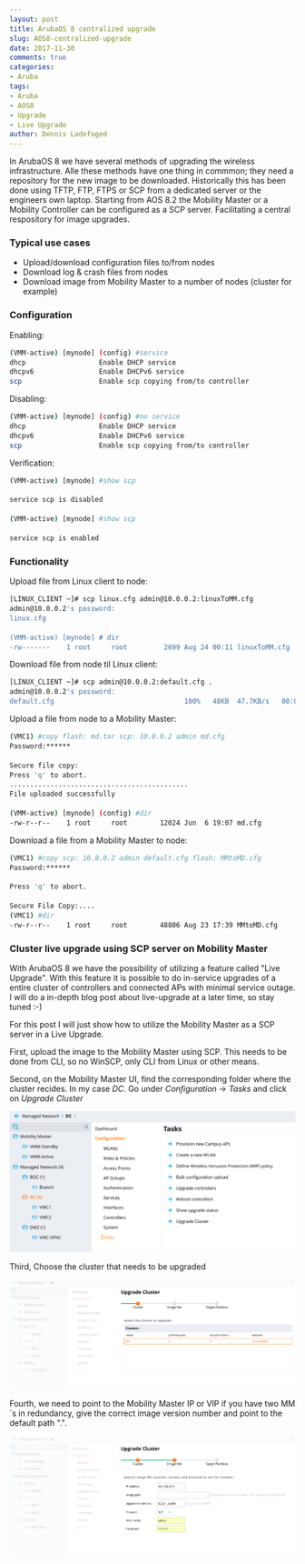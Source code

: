 ```yaml
---
layout: post
title: ArubaOS 8 centralized upgrade
slug: AOS8-centralized-upgrade
date: 2017-11-30
comments: true
categories:
- Aruba
tags:
- Aruba
- AOS8
- Upgrade
- Live Upgrade
author: Dennis Ladefoged
---
```

In ArubaOS 8 we have several methods of upgrading the wireless infrastructure. Alle these methods have one thing in commmon; they need a repository for the new image to be downloaded. Historically this has been done using TFTP, FTP, FTPS or SCP from a dedicated server or the engineers own laptop.
Starting from AOS 8.2 the Mobility Master or a Mobility Controller can be configured as a SCP server. Facilitating a central respository for image upgrades.
<!--more-->
### Typical use cases
* Upload/download configuration files to/from nodes
* Download log & crash files from nodes
* Download image from Mobility Master to a number of nodes (cluster for example)

### Configuration

Enabling:

```sh
(VMM-active) [mynode] (config) #service
dhcp                  Enable DHCP service
dhcpv6                Enable DHCPv6 service
scp                   Enable scp copying from/to controller
```

Disabling:

```sh
(VMM-active) [mynode] (config) #no service
dhcp                  Enable DHCP service
dhcpv6                Enable DHCPv6 service
scp                   Enable scp copying from/to controller
```

Verification:

```sh
(VMM-active) [mynode] #show scp

service scp is disabled

(VMM-active) [mynode] #show scp

service scp is enabled

```

### Functionality

Upload file from Linux client to node:

```sh
[LINUX_CLIENT ~]# scp linux.cfg admin@10.0.0.2:linuxToMM.cfg
admin@10.0.0.2's password:
linux.cfg 

(VMM-active) [mynode] # dir
-rw-------    1 root     root         2699 Aug 24 00:11 linuxToMM.cfg
```

Download file from node til Linux client:

```sh
[LINUX_CLIENT ~]# scp admin@10.0.0.2:default.cfg .
admin@10.0.0.2's password:
default.cfg                                100%   48KB  47.7KB/s   00:00
```

Upload a file from node to a Mobility Master:

```sh
(VMC1) #copy flash: md.tar scp: 10.0.0.2 admin md.cfg
Password:******

Secure file copy:
Press 'q' to abort.
............................................
File uploaded successfully

(VMM-active) [mynode] (config) #dir
-rw-r--r--    1 root     root        12024 Jun  6 19:07 md.cfg
```

Download a file from a Mobility Master to node:

```sh
(VMC1) #copy scp: 10.0.0.2 admin default.cfg flash: MMtoMD.cfg
Password:******

Press 'q' to abort.

Secure File Copy:....
(VMC1) #dir
-rw-r--r--    1 root     root        48806 Aug 23 17:39 MMtoMD.cfg
```

### Cluster live upgrade using SCP server on Mobility Master

With ArubaOS 8 we have the possibility of utilizing a feature called "Live Upgrade". With this feature it is possible to do in-service upgrades of a entire cluster of controllers and connected APs with minimal service outage. I will do a in-depth blog post about live-upgrade at a later time, so stay tuned :-)

For this post I will just show how to utilize the Mobility Master as a SCP server in a Live Upgrade.

First, upload the image to the Mobility Master using SCP. This needs to be done from CLI, so no WinSCP, only CLI from Linux or other means.

Second, on the Mobility Master UI, find the corresponding folder where the cluster recides. In my case _DC_. Go under _Configuration_ -> _Tasks_ and click on _Upgrade Cluster_

![step1](/assets/2017/11/step1_cluster_upgrade.png)

Third, Choose the cluster that needs to be upgraded

![step2](/assets/2017/11/step2_cluster_upgrade.png)

Fourth, we need to point to the Mobility Master IP or VIP if you have two MM´s in redundancy, give the correct image version number and point to the default path ".".

![step3](/assets/2017/11/step3_cluster_upgrade.png)
